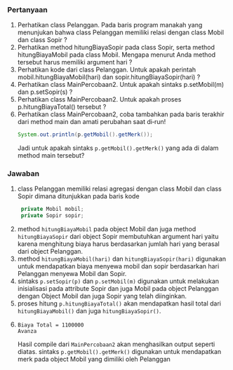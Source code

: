 ### Pertanyaan
1. Perhatikan class Pelanggan. Pada baris program manakah yang menunjukan bahwa class
   Pelanggan memiliki relasi dengan class Mobil dan class Sopir ?
2. Perhatikan method hitungBiayaSopir pada class Sopir, serta method
   hitungBiayaMobil pada class Mobil. Mengapa menurut Anda method tersebut harus
   memiliki argument hari ?
3. Perhatikan kode dari class Pelanggan. Untuk apakah perintah
   mobil.hitungBiayaMobil(hari) dan sopir.hitungBiayaSopir(hari) ?
4. Perhatikan class MainPercobaan2. Untuk apakah sintaks p.setMobil(m) dan
   p.setSopir(s) ?
5. Perhatikan class MainPercobaan2. Untuk apakah proses p.hitungBiayaTotal()
   tersebut ?
6. Perhatikan class MainPercobaan2, coba tambahkan pada baris terakhir dari method
   main dan amati perubahan saat di‑run!
    ```java
    System.out.println(p.getMobil().getMerk());
    ```
   Jadi untuk apakah sintaks `p.getMobil().getMerk()` yang ada di dalam method
   main tersebut?

### Jawaban 
1. class Pelanggan memiliki relasi agregasi dengan class Mobil dan class Sopir dimana ditunjukkan pada baris kode
   ```java
    private Mobil mobil;
    private Sopir sopir;
   ```
2. method `hitungBiayaMobil` pada object Mobil dan juga method `hitungBiayaSopir` dari object Sopir membutuhkan argument hari yaitu karena menghitung biaya harus berdasarkan jumlah hari yang berasal dari object Pelanggan.
3. method `hitungBiayaMobil(hari)` dan `hitungBiayaSopir(hari)` digunakan untuk mendapatkan biaya menyewa mobil dan sopir berdasarkan hari Pelanggan menyewa Mobil dan Sopir.
4. sintaks `p.setSopir(p)` dan `p.setMobil(m)` digunakan untuk melakukan inisialisasi pada attribute Sopir dan juga Mobil pada object Pelanggan dengan Object Mobil dan juga Sopir yang telah diinginkan.
5. proses hitung `p.hitungBiayaTotal()` akan mendapatkan hasil total dari `hitungBiayaMobil()` dan juga `hitungBiayaSopir()`.
6. ```
   Biaya Total = 1100000
   Avanza
   ```
   Hasil compile dari `MainPercobaan2` akan menghasilkan output seperti diatas.
   sintaks `p.getMobil().getMerk()` digunakan untuk mendapatkan merk pada object Mobil yang dimiliki oleh Pelanggan
